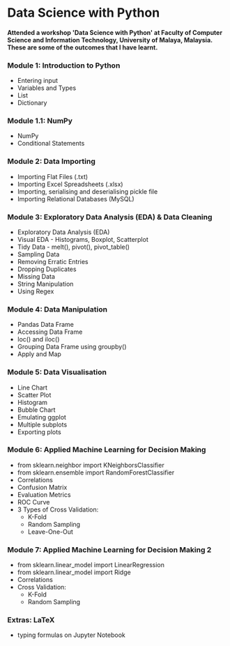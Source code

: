 # Data Science with Python
#### Attended a workshop 'Data Science with Python' at Faculty of Computer Science and Information Technology, University of Malaya, Malaysia. These are some of the outcomes that I have learnt. 
### Module 1: Introduction to Python
- Entering input
- Variables and Types
- List
- Dictionary
### Module 1.1: NumPy 
- NumPy
- Conditional Statements
### Module 2: Data Importing
- Importing Flat Files (.txt)
- Importing Excel Spreadsheets (.xlsx)
- Importing, serialising and deserialising pickle file
- Importing Relational Databases (MySQL)
### Module 3: Exploratory Data Analysis (EDA) & Data Cleaning
- Exploratory Data Analysis (EDA)
- Visual EDA - Histograms, Boxplot, Scatterplot
- Tidy Data - melt(), pivot(), pivot_table()
- Sampling Data
- Removing Erratic Entries
- Dropping Duplicates
- Missing Data
- String Manipulation
- Using Regex
### Module 4: Data Manipulation
- Pandas Data Frame
- Accessing Data Frame
- loc() and iloc()
- Grouping Data Frame using groupby() 
- Apply and Map
### Module 5: Data Visualisation
- Line Chart
- Scatter Plot
- Histogram
- Bubble Chart
- Emulating ggplot
- Multiple subplots
- Exporting plots
### Module 6: Applied Machine Learning for Decision Making
- from sklearn.neighbor import KNeighborsClassifier
- from sklearn.ensemble import RandomForestClassifier
- Correlations
- Confusion Matrix
- Evaluation Metrics
- ROC Curve
- 3 Types of Cross Validation:
  - K-Fold
  - Random Sampling
  - Leave-One-Out
### Module 7: Applied Machine Learning for Decision Making 2
- from sklearn.linear_model import LinearRegression
- from sklearn.linear_model import Ridge
- Correlations
- Cross Validation:
  - K-Fold
  - Random Sampling
### Extras: LaTeX
- typing formulas on Jupyter Notebook
